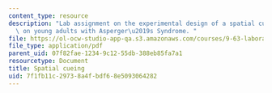 ```yaml
---
content_type: resource
description: "Lab assignment on the experimental design of a spatial cueing experiment\
  \ on young adults with Asperger\u2019s Syndrome. "
file: https://ol-ocw-studio-app-qa.s3.amazonaws.com/courses/9-63-laboratory-in-visual-cognition-fall-2009/7f1fb11c29738a4fbdf68e5093064282_MIT9_63F09_assn06.pdf
file_type: application/pdf
parent_uid: 07f82fae-1234-9c12-55db-388eb85fa7a1
resourcetype: Document
title: Spatial cueing
uid: 7f1fb11c-2973-8a4f-bdf6-8e5093064282
---
```

